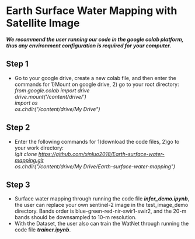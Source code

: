 # Earth Surface Water Mapping with Satellite Image
**_We recommend the user running our code in the google colab platform, thus any environment configuration is required for your computer._** 
## Step 1
- Go to your google drive, create a new colab file, and then enter the commands for 1)Mount on google drive, 2) go to your root directory:    
*from google.colab import drive  
drive.mount('/content/drive/')  
import os    
os.chdir("/content/drive/My Drive")*  

## Step 2
-  Enter the following commands for 1)download the code files, 2)go to your work directory:   
*!git clone https://github.com/xinluo2018/Earth-surface-water-mapping.git  
os.chdir("/content/drive/My Drive/Earth-surface-water-mapping")*


## Step 3
- Surface water mapping through running the code file **_infer_demo.ipynb_**, the user can replace your own sentinel-2 image in the test_image_demo directory. Bands order is blue-green-red-nir-swir1-swir2, and the 20-m bands should be downsampled to 10-m resolution.   
- With the Dataset, the user also can train the WatNet through running the code file **_trainer.ipynb_**.  
